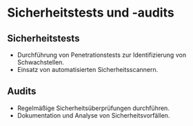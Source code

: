 # Sicherheitstests und -audits

## Sicherheitstests
- Durchführung von Penetrationstests zur Identifizierung von Schwachstellen.
- Einsatz von automatisierten Sicherheitsscannern.

## Audits
- Regelmäßige Sicherheitsüberprüfungen durchführen.
- Dokumentation und Analyse von Sicherheitsvorfällen.